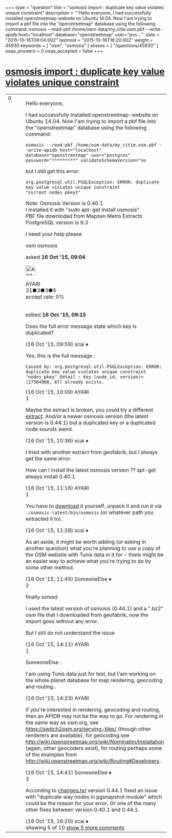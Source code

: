 +++
type = "question"
title = "osmosis import : duplicate key value violates unique constraint"
description = '''Hello everyone, I had successfully installed openstreetmap-website on Ubuntu 14.04. Now I&#x27;am trying to import a pbf file into the &quot;openstreetmap&quot; database using the following command: osmosis --read-pbf /home/osm-data/my_citie.osm.pbf --write-apidb host=&quot;localhost&quot; database=&quot;openstreetmap&quot; user=&quot;pos...'''
date = "2015-10-16T09:04:00Z"
lastmod = "2015-10-16T16:20:00Z"
weight = 45930
keywords = [ "osm", "osmosis" ]
aliases = [ "/questions/45930" ]
osqa_answers = 0
osqa_accepted = false
+++

<div class="headNormal">

# [osmosis import : duplicate key value violates unique constraint](/questions/45930/osmosis-import-duplicate-key-value-violates-unique-constraint)

</div>

<div id="main-body">

<div id="askform">

<table id="question-table" style="width:100%;">
<colgroup>
<col style="width: 50%" />
<col style="width: 50%" />
</colgroup>
<tbody>
<tr>
<td style="width: 30px; vertical-align: top"><div class="vote-buttons">
<span id="post-45930-upvote" class="ajax-command post-vote up" rel="nofollow" title="I like this post (click again to cancel)"> </span>
<div id="post-45930-score" class="post-score" title="current number of votes">
0
</div>
<span id="post-45930-downvote" class="ajax-command post-vote down" rel="nofollow" title="I dont like this post (click again to cancel)"> </span> <span id="favorite-mark" class="ajax-command favorite-mark" rel="nofollow" title="mark/unmark this question as favorite (click again to cancel)"> </span>
<div id="favorite-count" class="favorite-count">
&#10;</div>
</div></td>
<td><div id="item-right">
<div class="question-body">
<p>Hello everyone,</p>
<p>I had successfully installed openstreetmap-website on Ubuntu 14.04. Now I'am trying to import a pbf file into the "openstreetmap" database using the following command:</p>
<p><code>osmosis --read-pbf /home/osm-data/my_citie.osm.pbf --write-apidb host="localhost" database="openstreetmap" user="postgres" password="*********" validateSchemaVersion="no</code></p>
<p>but I still get this error:</p>
<pre><code>org.postgresql.util.PSQLException: ERROR: duplicate key value violates unique constraint &quot;current_nodes_pkey1&quot;</code></pre>
<p>Note: Osmosis Version is 0.40.1<br />
I installed it with "sudo apt-get install osmosis"<br />
PBF file downloded from Mapzen Metro Extracts<br />
PostgreSQL version is 9.3</p>
<p>I need your help please</p>
</div>
<div id="question-tags" class="tags-container tags">
<span class="post-tag tag-link-osm" rel="tag" title="see questions tagged &#39;osm&#39;">osm</span> <span class="post-tag tag-link-osmosis" rel="tag" title="see questions tagged &#39;osmosis&#39;">osmosis</span>
</div>
<div id="question-controls" class="post-controls">
&#10;</div>
<div class="post-update-info-container">
<div class="post-update-info post-update-info-user">
<p>asked <strong>16 Oct '15, 09:04</strong></p>
<img src="https://secure.gravatar.com/avatar/7355dafb903301c43c303a104c75f265?s=32&amp;d=identicon&amp;r=g" class="gravatar" width="32" height="32" alt="AYARI&#39;s gravatar image" />
<p><span>AYARI</span><br />
<span class="score" title="31 reputation points">31</span><span title="3 badges"><span class="badge1">●</span><span class="badgecount">3</span></span><span title="3 badges"><span class="silver">●</span><span class="badgecount">3</span></span><span title="5 badges"><span class="bronze">●</span><span class="badgecount">5</span></span><br />
<span class="accept_rate" title="Rate of the user&#39;s accepted answers">accept rate:</span> <span title="AYARI has no accepted answers">0%</span> </br></br></p>
</div>
<div class="post-update-info post-update-info-edited">
<p><span> edited <strong>16 Oct '15, 09:15</strong> </span></p>
</div>
</div>
<div id="comments-container-45930" class="comments-container">
<span id="45936"></span>
<div id="comment-45936" class="comment not_top_scorer">
<div id="post-45936-score" class="comment-score">
&#10;</div>
<div class="comment-text">
<p>Does the full error message state which key is duplicated?</p>
</div>
<div id="comment-45936-info" class="comment-info">
<span class="comment-age">(16 Oct '15, 09:59)</span> <span class="comment-user userinfo">scai ♦</span>
</div>
</div>
<span id="45937"></span>
<div id="comment-45937" class="comment not_top_scorer">
<div id="post-45937-score" class="comment-score">
&#10;</div>
<div class="comment-text">
<p>Yes, this is the full message :</p>
<pre><code>Caused by: org.postgresql.util.PSQLException: ERROR: duplicate key value violates unique constraint &quot;nodes_pkey&quot; Détail : Key (node_id, version)=(27564968, 67) already exists.</code></pre>
</div>
<div id="comment-45937-info" class="comment-info">
<span class="comment-age">(16 Oct '15, 10:09)</span> <span class="comment-user userinfo">AYARI</span>
</div>
</div>
<span id="45939"></span>
<div id="comment-45939" class="comment">
<div id="post-45939-score" class="comment-score">
1
</div>
<div class="comment-text">
<p>Maybe the extract is broken, you could try a different <a href="https://wiki.openstreetmap.org/wiki/Planet.osm#Country_and_area_extracts">extract</a>. And/or a newer osmosis version (the latest version is 0.44.1) but a duplicated key or a duplicated node sounds weird.</p>
</div>
<div id="comment-45939-info" class="comment-info">
<span class="comment-age">(16 Oct '15, 10:36)</span> <span class="comment-user userinfo">scai ♦</span>
</div>
</div>
<span id="45940"></span>
<div id="comment-45940" class="comment not_top_scorer">
<div id="post-45940-score" class="comment-score">
&#10;</div>
<div class="comment-text">
<p>I tried with another extract from geofabrik, but I always get the same error.</p>
<p>How can I install the latest osmosis version ?? apt-get always install 0.40.1</p>
</div>
<div id="comment-45940-info" class="comment-info">
<span class="comment-age">(16 Oct '15, 11:16)</span> <span class="comment-user userinfo">AYARI</span>
</div>
</div>
<span id="45941"></span>
<div id="comment-45941" class="comment">
<div id="post-45941-score" class="comment-score">
1
</div>
<div class="comment-text">
<p>You have to <a href="https://wiki.openstreetmap.org/wiki/Osmosis">download</a> it yourself, unpack it and run it via <code>./osmosis-latest/bin/osmosis</code> (or whatever path you extracted it to).</p>
</div>
<div id="comment-45941-info" class="comment-info">
<span class="comment-age">(16 Oct '15, 11:28)</span> <span class="comment-user userinfo">scai ♦</span>
</div>
</div>
<span id="45942"></span>
<div id="comment-45942" class="comment not_top_scorer">
<div id="post-45942-score" class="comment-score">
&#10;</div>
<div class="comment-text">
<p>As an aside, it might be worth adding (or asking in another question) what you're planning to use a copy of the OSM website with Tunis data in it for - there might be an easier way to achieve what you're trying to do by some other method.</p>
</div>
<div id="comment-45942-info" class="comment-info">
<span class="comment-age">(16 Oct '15, 11:45)</span> <span class="comment-user userinfo">SomeoneElse ♦</span>
</div>
</div>
<span id="45952"></span>
<div id="comment-45952" class="comment">
<div id="post-45952-score" class="comment-score">
2
</div>
<div class="comment-text">
<p>finally solved</p>
<p>I used the latest version of osmosis (0.44.1) and a ".bz2" osm file that I downloaded from geofabrik, now the import goes without any error.</p>
<p>But I still do not understand the issue</p>
</div>
<div id="comment-45952-info" class="comment-info">
<span class="comment-age">(16 Oct '15, 14:11)</span> <span class="comment-user userinfo">AYARI</span>
</div>
</div>
<span id="45953"></span>
<div id="comment-45953" class="comment">
<div id="post-45953-score" class="comment-score">
1
</div>
<div class="comment-text">
<p>SomeoneElse :</p>
<p>I'am using Tunis data just for test, but I'am working on the whole planet database for map rendering, geocoding and routing..</p>
</div>
<div id="comment-45953-info" class="comment-info">
<span class="comment-age">(16 Oct '15, 14:23)</span> <span class="comment-user userinfo">AYARI</span>
</div>
</div>
<span id="45956"></span>
<div id="comment-45956" class="comment not_top_scorer">
<div id="post-45956-score" class="comment-score">
&#10;</div>
<div class="comment-text">
<p>If you're interested in rendering, geocoding and routing, then an APIDB may not be the way to go. For rendering in the same way as osm.org, see <a href="https://switch2osm.org/serving-tiles/">https://switch2osm.org/serving-tiles/</a> (though other renderers are available), for geocoding see <a href="http://wiki.openstreetmap.org/wiki/Nominatim/Installation">http://wiki.openstreetmap.org/wiki/Nominatim/Installation</a> (again, other geocoders exist), for routing perhaps some of the examples from <a href="http://wiki.openstreetmap.org/wiki/Routing#Developers">http://wiki.openstreetmap.org/wiki/Routing#Developers</a> .</p>
</div>
<div id="comment-45956-info" class="comment-info">
<span class="comment-age">(16 Oct '15, 14:41)</span> <span class="comment-user userinfo">SomeoneElse ♦</span>
</div>
</div>
<span id="45957"></span>
<div id="comment-45957" class="comment">
<div id="post-45957-score" class="comment-score">
3
</div>
<div class="comment-text">
<p>According to <a href="https://github.com/openstreetmap/osmosis/blob/master/package/changes.txt">changes.txt</a> version 0.44.1 fixed an issue with "duplicate way nodes in pgsnapshot module" which could be the reason for your error. Or one of the many other fixes between version 0.40.1 and 0.44.1.</p>
</div>
<div id="comment-45957-info" class="comment-info">
<span class="comment-age">(16 Oct '15, 16:20)</span> <span class="comment-user userinfo">scai ♦</span>
</div>
</div>
</div>
<div id="comment-tools-45930" class="comment-tools">
<span class="comments-showing"> showing 5 of 10 </span> <a href="#" class="show-all-comments-link">show 5 more comments</a>
</div>
<div class="clear">
&#10;</div>
<div id="comment-45930-form-container" class="comment-form-container">
&#10;</div>
<div class="clear">
&#10;</div>
</div></td>
</tr>
</tbody>
</table>

</div>

</div>

